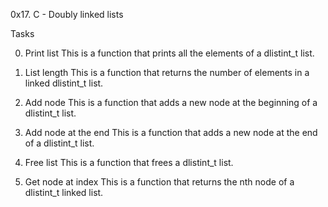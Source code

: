 0x17. C - Doubly linked lists

Tasks

0. Print list
This is a function that prints all the elements of a dlistint_t list.

1. List length
This is a function that returns the number of elements in a linked dlistint_t list.

2. Add node
This is a function that adds a new node at the beginning of a dlistint_t list.

3. Add node at the end
This is a function that adds a new node at the end of a dlistint_t list.

4. Free list
This is a function that frees a dlistint_t list.

5. Get node at index
This is a function that returns the nth node of a dlistint_t linked list.
